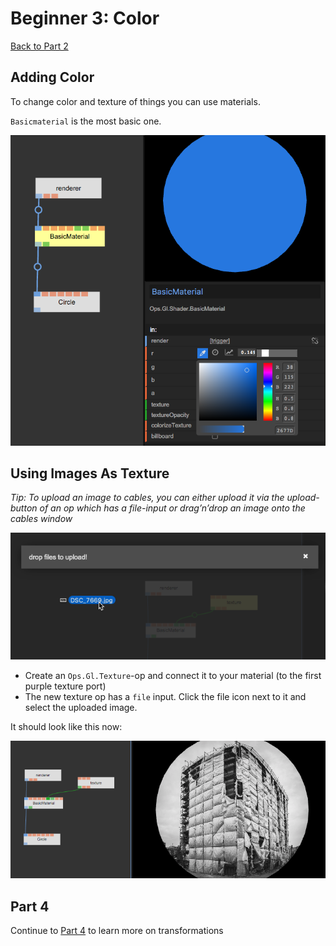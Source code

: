 # Beginner 3: Color

[Back to Part 2](../beginner2_transformations/beginner2_transformations.md)

## Adding Color

To change color and texture of things you can use materials.  

`Basicmaterial` is the most basic one.  

![](img/beginner_color.png)

## Using Images As Texture

*Tip: To upload an image to cables, you can either upload it via the upload-button of an op which has a file-input or drag’n’drop an image onto the cables window*

![](img/beginner_upload.png)

- Create an `Ops.Gl.Texture`-op and connect it to your material (to the first purple texture port)
- The new texture op has a `file` input. Click the file icon next to it and select the uploaded image.

It should look like this now:  

![](img/beginner_textured.png)

## Part 4

Continue to [Part 4](../beginner4_more_transformations/beginner4_more_transformations.md) to learn more on transformations

